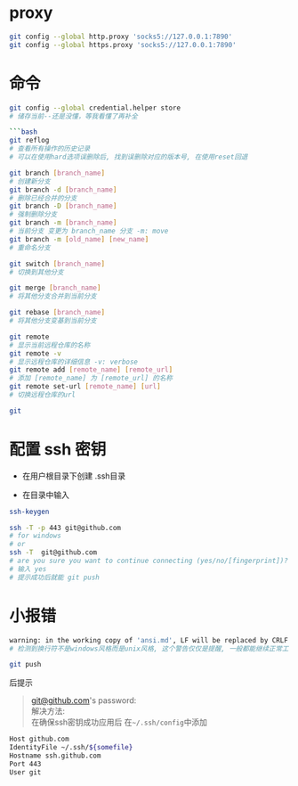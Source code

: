# proxy
```bash
git config --global http.proxy 'socks5://127.0.0.1:7890'
git config --global https.proxy 'socks5://127.0.0.1:7890'
```

# 命令
```bash
git config --global credential.helper store
# 储存当前--还是没懂，等我看懂了再补全

```bash
git reflog 
# 查看所有操作的历史记录
# 可以在使用hard选项误删除后, 找到误删除对应的版本号, 在使用reset回退

git branch [branch_name]
# 创建新分支
git branch -d [branch_name]
# 删除已经合并的分支
git branch -D [branch_name]
# 强制删除分支
git branch -m [branch_name]
# 当前分支 变更为 branch_name 分支 -m: move
git branch -m [old_name] [new_name] 
# 重命名分支 

git switch [branch_name]
# 切换到其他分支

git merge [branch_name]
# 将其他分支合并到当前分支

git rebase [branch_name]
# 将其他分支变基到当前分支

git remote
# 显示当前远程仓库的名称
git remote -v
# 显示远程仓库的详细信息 -v: verbose
git remote add [remote_name] [remote_url]
# 添加 [remote_name] 为 [remote_url] 的名称
git remote set-url [remote_name] [url]
# 切换远程仓库的url

git 
```
# 配置 ssh 密钥
* 在用户根目录下创建 .ssh目录

* 在目录中输入 
```bash
ssh-keygen
```
```bash
ssh -T -p 443 git@github.com
# for windows
# or
ssh -T  git@github.com
# are you sure you want to continue connecting (yes/no/[fingerprint])? 
# 输入 yes
# 提示成功后就能 git push
```
# 小报错
```bash
warning: in the working copy of 'ansi.md', LF will be replaced by CRLF the next time Git touches it
# 检测到换行符不是windows风格而是unix风格, 这个警告仅仅是提醒, 一般都能继续正常工作
```
```bash
git push 
```
后提示
> git@github.com's password:  
解决方法:  
在确保ssh密钥成功应用后
在`~/.ssh/config`中添加
```bash
Host github.com
IdentityFile ~/.ssh/${somefile}
Hostname ssh.github.com
Port 443
User git
```
